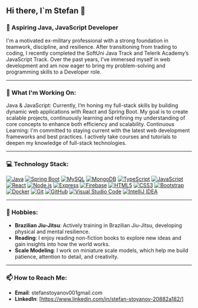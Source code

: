 ## Hi there, I`m Stefan 👋

### 🚀 Aspiring Java, JavaScript Developer
I'm a motivated ex-military professional with a strong foundation in teamwork, discipline, and resilience. After transitioning from trading to coding, I recently completed the SoftUni Java Track and Telerik Academy’s JavaScript Track. Over the past years, I've immersed myself in web development and am now eager to bring my problem-solving and programming skills to a Developer role.

---

### 🔨 What I'm Working On:
Java & JavaScript: Currently, I’m honing my full-stack skills by building dynamic web applications with React and Spring Boot. My goal is to create scalable projects, continuously learning and refining my understanding of core concepts to enhance both efficiency and scalability.
Continuous Learning: I'm committed to staying current with the latest web development frameworks and best practices. I actively take courses and tutorials to deepen my knowledge of full-stack technologies.

---

### 💻 Technology Stack:
[![Java](https://img.shields.io/badge/Java-007396?logo=java&logoColor=white&style=for-the-badge)](https://www.oracle.com/java/)
[![Spring Boot](https://img.shields.io/badge/Spring%20Boot-6DB33F?logo=springboot&logoColor=white&style=for-the-badge)](https://spring.io/projects/spring-boot)
[![MySQL](https://img.shields.io/badge/MySQL-4479A1?logo=mysql&logoColor=white&style=for-the-badge)](https://www.mysql.com/)
[![MongoDB](https://img.shields.io/badge/MongoDB-47A248?logo=mongodb&logoColor=white&style=for-the-badge)](https://www.mongodb.com/)
[![TypeScript](https://img.shields.io/badge/TypeScript-007ACC?logo=typescript&logoColor=white&style=for-the-badge)](https://www.typescriptlang.org/)
[![JavaScript](https://img.shields.io/badge/Javascript-F7DF1E?logo=javascript&logoColor=black&style=for-the-badge)](https://developer.mozilla.org/en-US/docs/Web/JavaScript)
[![React](https://img.shields.io/badge/React-61DAFB?logo=react&logoColor=white&style=for-the-badge)](https://reactjs.org/)
[![Node.js](https://img.shields.io/badge/Node.js-339933?logo=nodedotjs&logoColor=white&style=for-the-badge)](https://nodejs.org/)
[![Express](https://img.shields.io/badge/Express-000000?logo=express&logoColor=white&style=for-the-badge)](https://expressjs.com/)
[![Firebase](https://img.shields.io/badge/Firebase-FFCA28?logo=firebase&logoColor=black&style=for-the-badge)](https://firebase.google.com/)
[![HTML5](https://img.shields.io/badge/HTML5-E34F26?logo=html5&logoColor=white&style=for-the-badge)](https://developer.mozilla.org/en-US/docs/Glossary/HTML5)
[![CSS3](https://img.shields.io/badge/CSS3-1572B6?logo=css3&logoColor=white&style=for-the-badge)](https://developer.mozilla.org/en-US/docs/Web/CSS)
[![Bootstrap](https://img.shields.io/badge/Bootstrap-7952B3?logo=bootstrap&logoColor=white&style=for-the-badge)](https://getbootstrap.com/)
[![Docker](https://img.shields.io/badge/Docker-2496ED?logo=docker&logoColor=white&style=for-the-badge)](https://www.docker.com/)
[![Git](https://img.shields.io/badge/Git-F05032?logo=git&logoColor=white&style=for-the-badge)](https://git-scm.com/)
[![GitHub](https://img.shields.io/badge/GitHub-181717?logo=github&logoColor=white&style=for-the-badge)](https://github.com/)
[![Visual Studio Code](https://img.shields.io/badge/Visual%20Studio%20Code-007ACC?logo=visualstudiocode&logoColor=white&style=for-the-badge)](https://code.visualstudio.com/)
[![IntelliJ IDEA](https://img.shields.io/badge/IntelliJ%20IDEA-000000?logo=intellijidea&logoColor=white&style=for-the-badge)](https://www.jetbrains.com/idea/)

---

### 🎯 Hobbies:
- **Brazilian Jiu-Jitsu**: Actively training in Brazilian Jiu-Jitsu, developing physical and mental resilience.
- **Reading**: I enjoy reading non-fiction books to explore new ideas and gain insights into how the world works.
- **Scale Modeling**: I work on miniature scale models, which help me build patience, attention to detail, and creativity.

---

### 📫 How to Reach Me:
- **Email**: stefanstoyanov001gmail.com
- **LinkedIn**: [https://www.linkedin.com/in/stefan-stoyanov-20882a182/]
